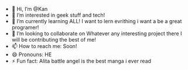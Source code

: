 - 👋 Hi, I’m @Kan
- 👀 I’m interested in geek stuff and tech!
- 🌱 I’m currently learning ALL! I want to lern evrithing i want a be a great programer!
- 💞️ I’m looking to collaborate on Whatever any interesting project there I will be contributing the best of me!
- 📫 How to reach me: Soon!
- 😄 Pronouns: HE
- ⚡ Fun fact: Alita battle angel is the best manga i ever read


